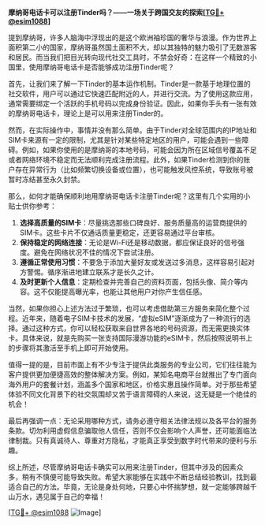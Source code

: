 **摩纳哥电话卡可以注册Tinder吗？——一场关于跨国交友的探索[[TG💪+ @esim1088](https://t.me/s/esim1088)]**

提到摩纳哥，许多人脑海中浮现出的是这个欧洲袖珍国的奢华与浪漫。作为世界上面积第二小的国家，摩纳哥虽然国土面积不大，却以其独特的魅力吸引了无数游客和居民。而当我们把目光转向现代社交工具时，不禁会好奇：在这样一个精致的小国里，使用摩纳哥电话卡是否能够成功注册Tinder呢？

首先，让我们来了解一下Tinder的基本运作机制。Tinder是一款基于地理位置的社交软件，用户可以通过它快速匹配附近的人，并进行交流。为了使用这款应用，通常需要绑定一个活跃的手机号码以完成身份验证。因此，如果你手头有一张有效的摩纳哥电话卡，理论上是可以用来注册Tinder的。

然而，在实际操作中，事情并没有那么简单。由于Tinder对全球范围内的IP地址和SIM卡来源有一定的限制，尤其是针对某些特定地区的用户，可能会遇到一些障碍。例如，如果你使用的是摩纳哥的本地号码，可能会因为所在区域信号覆盖不足或者网络环境不稳定而无法顺利完成注册流程。此外，如果Tinder检测到你的账户存在异常行为（比如频繁切换设备或位置），也可能触发风控系统，导致账号被暂时冻结甚至永久封禁。

那么，如何才能确保顺利地用摩纳哥电话卡注册Tinder呢？这里有几个实用的小贴士供你参考：

1. **选择高质量的SIM卡**：尽量挑选那些口碑良好、服务质量高的运营商提供的SIM卡。这些卡片不仅通话质量更稳定，还更容易通过平台审核。
2. **保持稳定的网络连接**：无论是Wi-Fi还是移动数据，都应保证良好的信号强度。避免在网络状况不佳的情况下尝试注册。
3. **遵循正常使用习惯**：不要急于添加大量好友或发送过多消息，这样容易引起对方警惕。循序渐进地建立联系才是长久之计。
4. **及时更新个人信息**：定期检查并完善自己的资料页面，包括头像、简介等内容。这不仅能提高曝光率，也能让其他用户对你产生信任感。

当然，如果你担心上述方法过于繁琐，也可以考虑借助第三方服务来简化整个过程。近年来，随着电子SIM卡技术的发展，“虚拟eSIM”逐渐成为了一种流行的选择。通过这种方式，你可以轻松获取来自世界各地的号码资源，而无需更换实体卡。具体来说，就是先购买一张支持国际漫游功能的eSIM卡，然后按照说明书上的步骤将其激活至手机上即可开始使用。

值得一提的是，目前市面上有不少专注于提供此类服务的专业公司，它们往往能为客户提供更加便捷高效的整体解决方案。例如，某知名电商平台就推出了专门面向海外用户的套餐计划，涵盖多个国家和地区，价格实惠且操作简单。对于那些希望体验不同文化背景下的社交氛围却又苦于语言障碍的人来说，这无疑是一个绝佳的机会！

最后再强调一点：无论采用哪种方式，请务必遵守相关法律法规以及各平台的服务条款。切勿利用虚假信息骗取他人信任，否则不仅会影响个人声誉，还可能面临法律制裁。只有真诚待人、尊重对方隐私，才能真正享受到数字时代带来的便利与乐趣。

综上所述，尽管摩纳哥电话卡确实可以用来注册Tinder，但其中涉及的因素众多，稍有不慎便可能导致失败。希望大家能够在实践中不断总结经验教训，找到最适合自己的方法。毕竟，无论是身处何地，只要心中怀揣梦想，就一定能够跨越千山万水，遇见属于自己的幸福！ 

[[TG💪+ @esim1088](https://t.me/s/esim1088) ![Image](https://i.postimg.cc/4NQfJmqS/Snipaste-2025-05-13-00-14-12.png)]